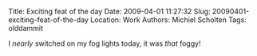 Title: Exciting feat of the day
Date: 2009-04-01 11:27:32
Slug: 20090401-exciting-feat-of-the-day
Location: Work
Authors: Michiel Scholten
Tags: olddammit

<p>I <em>nearly</em> switched on my fog lights today, it was <em>that</em> foggy!</p>